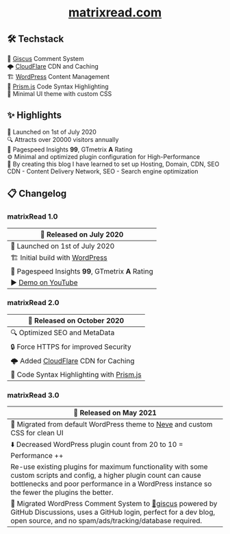 <h1 align="center">
<a href="https://matrixread.com/">matrixread.com</a>
</h1>

## 🛠️ Techstack

💭 [Giscus](https://giscus.app/) Comment System  
🌩️ [CloudFlare](https://www.cloudflare.com) CDN and Caching  
🏗️ [WordPress](https://wordpress.com/) Content Management  
🌈 [Prism.js](https://prismjs.com/) Code Syntax Highlighting  
🎨 Minimal UI theme with custom CSS 
   

## ✨ Highlights

🚀 Launched on 1st of July 2020  
🔍 Attracts over 20000 visitors annually  
💯 Pagespeed Insights **99**, GTmetrix **A** Rating  
⚙️ Minimal and optimized plugin configuration for High-Performance  
📖 By creating this blog I have learned to set up Hosting, Domain, CDN, SEO   
CDN - Content Delivery Network, SEO - Search engine optimization

## 📋 Changelog

### matrixRead 1.0

| 📅 Released on July 2020                                                                          |
|---------------------------------------------------------------------------------------------------|
| 🚀 Launched on 1st of July 2020                                                                   |
| 🏗️ Initial build with [WordPress](https://wordpress.com/)                                         |
| 💯 Pagespeed Insights **99**, GTmetrix **A** Rating                                               |
| ▶️ [Demo on YouTube](https://www.youtube.com/watch?v=lnvsuNZURR0)                                 |

### matrixRead 2.0

| 📅 Released on October 2020                                                                       |
|---------------------------------------------------------------------------------------------------|
| 🔍 Optimized SEO and MetaData                                                                     |
| 🔒 Force HTTPS for improved Security                                                              |
| 🌩️ Added [CloudFlare](https://www.cloudflare.com) CDN for Caching                                 |
| 🌈 Code Syntax Highlighting with [Prism.js](https://prismjs.com/)                                 |

### matrixRead 3.0

| 📅 Released on May 2021                                                                           |
|---------------------------------------------------------------------------------------------------|
| 🎨 Migrated from default WordPress theme to [Neve](https://wordpress.org/themes/neve/) and custom CSS for clean UI |
| ⬇️ Decreased WordPress plugin count from 20 to 10 = Performance ++                                                       |
| Re-use existing plugins for maximum functionality with some custom scripts and config, a higher plugin count can cause bottlenecks and poor performance in a WordPress instance so the fewer the plugins the better. |
| 💭 Migrated WordPress Comment System to [💎giscus](https://giscus.app/) powered by GitHub Discussions, uses a GitHub login, perfect for a dev blog, open source, and no spam/ads/tracking/database required.        |
